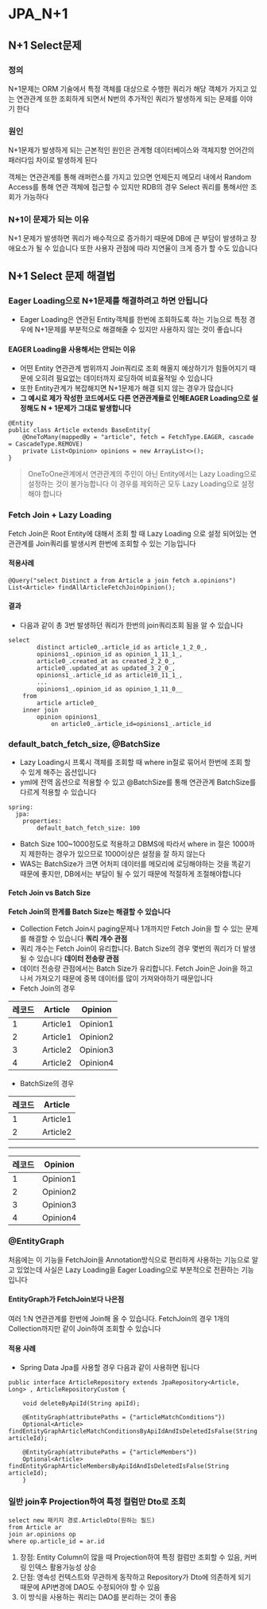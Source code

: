 # JPA_N+1
## N+1 Select문제
### 정의
N+1문제는 ORM 기술에서 특정 객체를 대상으로 수행한 쿼리가 해당 객체가 가지고 있는 연관관계 또한 조회하게 되면서 N번의 추가적인 쿼리가 발생하게 되는 문제를 이야기 한다
### 원인
N+1문제가 발생하게 되는 근본적인 원인은 관계형 데이터베이스와 객체지향 언어간의 패러다임 차이로 발생하게 된다 

객체는 연관관계를 통해 래퍼런스를 가지고 있으면 언제든지 메모리 내에서 Random Access를 통해 연관 객체에 접근할 수 있지만 RDB의 경우 Select 쿼리를 통해서만 조회가 가능하다

### N+1이 문제가 되는 이유
N+1 문제가 발생하면 쿼리가 배수적으로 증가하기 때문에 DB에 큰 부담이 발생하고 장애요소가 될 수 있습니다 또한 사용자 관점에 따라 지연율이 크게 증가 할 수도 있습니다

## N+1 Select 문제 해결법
### Eager Loading으로 N+1문제를 해결하려고 하면 안됩니다
- Eager Loading은 연관된 Entity객체를 한번에 조회하도록 하는 기능으로 특정 경우에 N+1문제를 부분적으로 해결해줄 수 있지만 사용하지 않는 것이 좋습니다
#### EAGER Loading을 사용해서는 안되는 이유
- 어떤 Entity 연관관계 범위까지 Join쿼리로 조회 해올지 예상하기가 힘들어지기 때문에 오히려 필요없는 데이터까지 로딩하여 비효율적일 수 있습니다
- 또한 Entity관계가 복잡해지면 N+1문제가 해결 되지 않는 경우가 많습니다
- **그 예시로 제가 작성한 코드에서도 다른 연관관계들로 인해EAGER Loading으로 설정해도 N + 1문제가 그대로 발생합니다**
```
@Entity
public class Article extends BaseEntity{
    @OneToMany(mappedBy = "article", fetch = FetchType.EAGER, cascade = CascadeType.REMOVE)
    private List<Opinion> opinions = new ArrayList<>();
}
```
> OneToOne관계에서 연관관계의 주인이 아닌 Entity에서는 Lazy Loading으로 설정하는 것이 불가능합니다
> 이 경우를 제외하곤 모두 Lazy Loading으로 설정해야 합니다

### Fetch Join + Lazy Loading
Fetch Join은 Root Entity에 대해서 조회 할 때 Lazy Loading 으로 설정 되어있는 연관관계를 Join쿼리를 발생시켜 한번에 조회할 수 있는 기능입니다

#### 적용사례
```
@Query("select Distinct a from Article a join fetch a.opinions")
List<Article> findAllArticleFetchJoinOpinion();
```

#### 결과
- 다음과 같이 총 3번 발생하던 쿼리가 한번의 join쿼리조회 됨을 알 수 있습니다
```
select
        distinct article0_.article_id as article_1_2_0_,
        opinions1_.opinion_id as opinion_1_11_1_,
        article0_.created_at as created_2_2_0_,
        article0_.updated_at as updated_3_2_0_,
        opinions1_.article_id as article10_11_1_,
        ...
        opinions1_.opinion_id as opinion_1_11_0__ 
    from
        article article0_ 
    inner join
        opinion opinions1_ 
            on article0_.article_id=opinions1_.article_id
```

### default_batch_fetch_size, @BatchSize
- Lazy Loading시 프록시 객체를 조회할 때 where in절로 묶어서 한번에 조회 할 수 있게 해주는 옵션입니다
- yml에 전역 옵션으로 적용할 수 있고 @BatchSize를 통해 연관관계 BatchSize를 다르게 적용할 수 있습니다

```
spring:
  jpa:
    properties:
        default_batch_fetch_size: 100
```
- Batch Size 100~1000정도로 적용하고 DBMS에 따라서 where in 절은 1000까지 제한하는 경우가 있으므로 1000이상은 설정을 잘 하지 않는다
- WAS는 BatchSize가 크면 어처피 데이터를 메모리에 로딩해야하는 것을 똑같기 때문에 좋지만, DB에서는 부담이 될 수 있기 때문에 적절하게 조절해야합니다

#### Fetch Join vs Batch Size
**Fetch Join의 한계를 Batch Size는 해결할 수 있습니다**
- Collection Fetch Join시 paging문제나 1개까지만 Fetch Join을 할 수 있는 문제를 해결할 수 있습니다
**쿼리 개수 관점**
- 쿼리 개수는 Fetch Join이 유리합니다. Batch Size의 경우 몇번의 쿼리가 더 발생될 수 있습니다
**데이터 전송량 관점**
- 데이터 전송량 관점에서는 Batch Size가 유리합니다. Fetch Join은 Join을 하고 나서 가져오기 때문에 중복 데이터를 많이 가져와야하기 때문입니다
- Fetch Join의 경우

| 레코드 | Article | Opinion |
| ----- | ------- | ------- |
| 1 | Article1 | Opinion1 |
| 2	| Article1 | Opinion2 |
| 3	| Article2 | Opinion3 | 
| 4 | Article2 | Opinion4 |
- BatchSize의 경우

| 레코드 | Article |
| ----- | ------- |
| 1 | Article1 |
| 2 | Article2 |
-----------------
| 레코드 | Opinion |
| -- | -- |
| 1	| Opinion1 |
| 2 | Opinion2 |
| 3 | Opinion3 |
| 4 | Opinion4 |

### @EntityGraph
처음에는 이 기능을 FetchJoin을 Annotation방식으로 편리하게 사용하는 기능으로 알고 있었는데 사실은 Lazy Loading을 Eager Loading으로 부분적으로 전환하는 기능입니다
#### EntityGraph가 FetchJoin보다 나은점
여러 1:N 연관관계를 한번에 Join해 올 수 있습니다. FetchJoin의 경우 1개의 Collection까지만 같이 Join하여 조회할 수 있습니다

#### 적용 사례
- Spring Data Jpa를 사용할 경우 다음과 같이 사용하면 됩니다
```
public interface ArticleRepository extends JpaRepository<Article, Long> , ArticleRepositoryCustom {

    void deleteByApiId(String apiId);

    @EntityGraph(attributePaths = {"articleMatchConditions"})
    Optional<Article> findEntityGraphArticleMatchConditionsByApiIdAndIsDeletedIsFalse(String articleId);

    @EntityGraph(attributePaths = {"articleMembers"})
    Optional<Article> findEntityGraphArticleMembersByApiIdAndIsDeletedIsFalse(String articleId);
    }
```
### 일반 join후 Projection하여 특정 컬럼만 Dto로 조회
```
select new 패키지 경로.ArticleDto(원하는 필드) 
from Article ar
join ar.opinions op
where op.article_id = ar.id
```
1. 장점: Entity Column이 많을 때 Projection하여 특정 컬럼만 조회할 수 있음, 커버링 인덱스 활용가능성 상승
2. 단점: 영속성 컨텍스트와 무관하게 동작하고 Repository가 Dto에 의존하게 되기 때문에 API변경에 DAO도 수정되어야 할 수 있음
3. 이 방식을 사용하는 쿼리는 DAO를 분리하는 것이 좋음